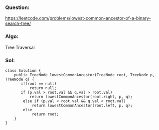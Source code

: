 ### Question:
https://leetcode.com/problems/lowest-common-ancestor-of-a-binary-search-tree/

### Algo:
Tree Traversal

### Sol:
```
class Solution {
    public TreeNode lowestCommonAncestor(TreeNode root, TreeNode p, TreeNode q) {
       if(root == null)
           return null;
       if (p.val > root.val && q.val > root.val) 
           return lowestCommonAncestor(root.right, p, q);
        else if (p.val < root.val && q.val < root.val) 
            return lowestCommonAncestor(root.left, p, q);
        else 
            return root;
    }
}
```
